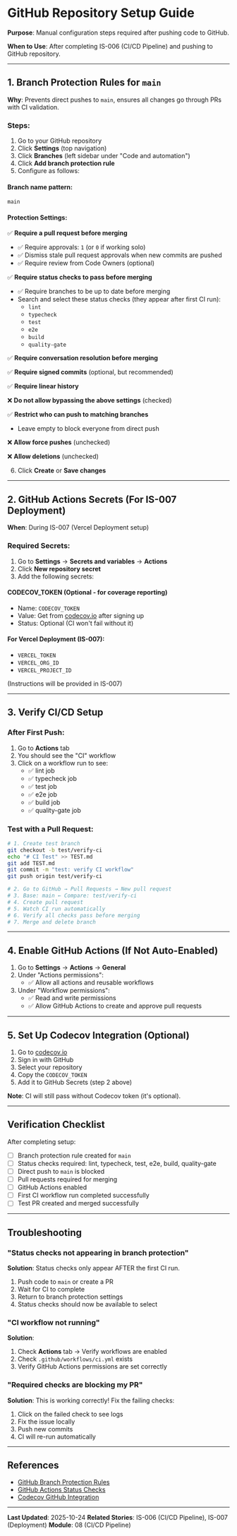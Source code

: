 # GitHub Repository Setup Guide

**Purpose**: Manual configuration steps required after pushing code to GitHub.

**When to Use**: After completing IS-006 (CI/CD Pipeline) and pushing to GitHub repository.

---

## 1. Branch Protection Rules for `main`

**Why**: Prevents direct pushes to `main`, ensures all changes go through PRs with CI validation.

### Steps:

1. Go to your GitHub repository
2. Click **Settings** (top navigation)
3. Click **Branches** (left sidebar under "Code and automation")
4. Click **Add branch protection rule**
5. Configure as follows:

#### **Branch name pattern:**

```
main
```

#### **Protection Settings:**

✅ **Require a pull request before merging**

- ✅ Require approvals: `1` (or `0` if working solo)
- ✅ Dismiss stale pull request approvals when new commits are pushed
- ✅ Require review from Code Owners (optional)

✅ **Require status checks to pass before merging**

- ✅ Require branches to be up to date before merging
- Search and select these status checks (they appear after first CI run):
  - `lint`
  - `typecheck`
  - `test`
  - `e2e`
  - `build`
  - `quality-gate`

✅ **Require conversation resolution before merging**

✅ **Require signed commits** (optional, but recommended)

✅ **Require linear history**

❌ **Do not allow bypassing the above settings** (checked)

✅ **Restrict who can push to matching branches**

- Leave empty to block everyone from direct push

❌ **Allow force pushes** (unchecked)

❌ **Allow deletions** (unchecked)

6. Click **Create** or **Save changes**

---

## 2. GitHub Actions Secrets (For IS-007 Deployment)

**When**: During IS-007 (Vercel Deployment setup)

### Required Secrets:

1. Go to **Settings** → **Secrets and variables** → **Actions**
2. Click **New repository secret**
3. Add the following secrets:

#### **CODECOV_TOKEN** (Optional - for coverage reporting)

- Name: `CODECOV_TOKEN`
- Value: Get from [codecov.io](https://codecov.io) after signing up
- Status: Optional (CI won't fail without it)

#### **For Vercel Deployment** (IS-007):

- `VERCEL_TOKEN`
- `VERCEL_ORG_ID`
- `VERCEL_PROJECT_ID`

(Instructions will be provided in IS-007)

---

## 3. Verify CI/CD Setup

### After First Push:

1. Go to **Actions** tab
2. You should see the "CI" workflow
3. Click on a workflow run to see:
   - ✅ lint job
   - ✅ typecheck job
   - ✅ test job
   - ✅ e2e job
   - ✅ build job
   - ✅ quality-gate job

### Test with a Pull Request:

```bash
# 1. Create test branch
git checkout -b test/verify-ci
echo "# CI Test" >> TEST.md
git add TEST.md
git commit -m "test: verify CI workflow"
git push origin test/verify-ci

# 2. Go to GitHub → Pull Requests → New pull request
# 3. Base: main ← Compare: test/verify-ci
# 4. Create pull request
# 5. Watch CI run automatically
# 6. Verify all checks pass before merging
# 7. Merge and delete branch
```

---

## 4. Enable GitHub Actions (If Not Auto-Enabled)

1. Go to **Settings** → **Actions** → **General**
2. Under "Actions permissions":
   - ✅ Allow all actions and reusable workflows
3. Under "Workflow permissions":
   - ✅ Read and write permissions
   - ✅ Allow GitHub Actions to create and approve pull requests

---

## 5. Set Up Codecov Integration (Optional)

1. Go to [codecov.io](https://codecov.io)
2. Sign in with GitHub
3. Select your repository
4. Copy the `CODECOV_TOKEN`
5. Add it to GitHub Secrets (step 2 above)

**Note**: CI will still pass without Codecov token (it's optional).

---

## Verification Checklist

After completing setup:

- [ ] Branch protection rule created for `main`
- [ ] Status checks required: lint, typecheck, test, e2e, build, quality-gate
- [ ] Direct push to `main` is blocked
- [ ] Pull requests required for merging
- [ ] GitHub Actions enabled
- [ ] First CI workflow run completed successfully
- [ ] Test PR created and merged successfully

---

## Troubleshooting

### "Status checks not appearing in branch protection"

**Solution**: Status checks only appear AFTER the first CI run.

1. Push code to `main` or create a PR
2. Wait for CI to complete
3. Return to branch protection settings
4. Status checks should now be available to select

### "CI workflow not running"

**Solution**:

1. Check **Actions** tab → Verify workflows are enabled
2. Check `.github/workflows/ci.yml` exists
3. Verify GitHub Actions permissions are set correctly

### "Required checks are blocking my PR"

**Solution**: This is working correctly! Fix the failing checks:

1. Click on the failed check to see logs
2. Fix the issue locally
3. Push new commits
4. CI will re-run automatically

---

## References

- [GitHub Branch Protection Rules](https://docs.github.com/en/repositories/configuring-branches-and-merges-in-your-repository/managing-protected-branches/about-protected-branches)
- [GitHub Actions Status Checks](https://docs.github.com/en/pull-requests/collaborating-with-pull-requests/collaborating-on-repositories-with-code-quality-features/about-status-checks)
- [Codecov GitHub Integration](https://docs.codecov.com/docs/github-tutorial)

---

**Last Updated**: 2025-10-24
**Related Stories**: IS-006 (CI/CD Pipeline), IS-007 (Deployment)
**Module**: 08 (CI/CD Pipeline)
